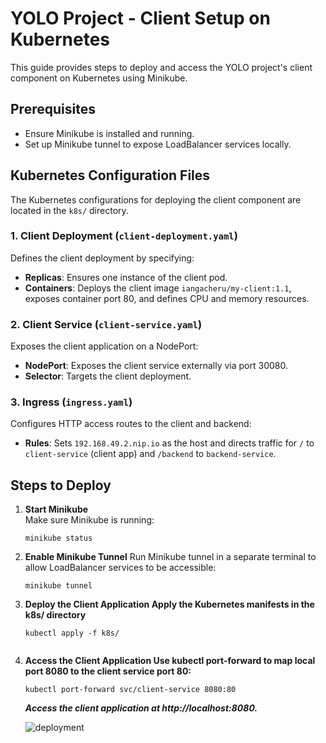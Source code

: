 # YOLO Project - Client Setup on Kubernetes

This guide provides steps to deploy and access the YOLO project's client component on Kubernetes using Minikube.

## Prerequisites
- Ensure Minikube is installed and running.
- Set up Minikube tunnel to expose LoadBalancer services locally.

## Kubernetes Configuration Files

The Kubernetes configurations for deploying the client component are located in the `k8s/` directory.

### 1. Client Deployment (`client-deployment.yaml`)
Defines the client deployment by specifying:
- **Replicas**: Ensures one instance of the client pod.
- **Containers**: Deploys the client image `iangacheru/my-client:1.1`, exposes container port 80, and defines CPU and memory resources.

### 2. Client Service (`client-service.yaml`)
Exposes the client application on a NodePort:
- **NodePort**: Exposes the client service externally via port 30080.
- **Selector**: Targets the client deployment.

### 3. Ingress (`ingress.yaml`)
Configures HTTP access routes to the client and backend:
- **Rules**: Sets `192.168.49.2.nip.io` as the host and directs traffic for `/` to `client-service` (client app) and `/backend` to `backend-service`.

## Steps to Deploy

1. **Start Minikube**  
   Make sure Minikube is running:
   ```
   minikube status

2. **Enable Minikube Tunnel**
   Run Minikube tunnel in a separate terminal to allow LoadBalancer services to be accessible:

   ```
   minikube tunnel

3. **Deploy the Client Application Apply the Kubernetes manifests in the k8s/ directory**
   ```
   kubectl apply -f k8s/


4. **Access the Client Application Use kubectl port-forward to map local port 8080 to the client service port 80:**
   ```
   kubectl port-forward svc/client-service 8080:80

   ```
   
   ***Access the client application at http://localhost:8080.***

   <img src="./client/src/images/deployed.png" alt="deployment"/>




